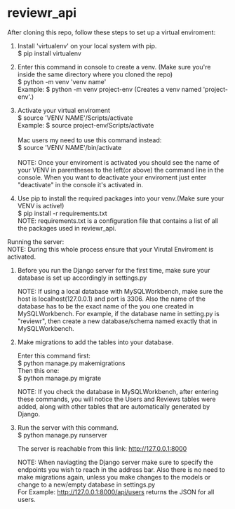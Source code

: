 # reviewr_api
  After cloning this repo, follow these steps to set up a virtual enviroment:<br/>
  
  1) Install 'virtualenv' on your local system with pip.<br/>
    $ pip install virtualenv<br/>
    
  2) Enter this command in console to create a venv. (Make sure you're inside the same directory where you cloned the repo)<br/>
    $ python -m venv 'venv name'<br/>
    Example: $ python -m venv project-env (Creates a venv named 'project-env'.)<br/>
    
  3) Activate your virtual enviroment<br/>
    $ source 'VENV NAME'/Scripts/activate<br/>
    Example: $ source project-env/Scripts/activate<br/>
    <br/>
    Mac users my need to use this command instead:<br/>
    $ source 'VENV NAME'/bin/activate<br/>
    <br/>
    NOTE: Once your enviroment is activated you should see the name of your VENV in parentheses to the left(or above) the command line in the console. When you want to deactivate your enviroment just enter "deactivate" in the console it's activated in.<br/>
   
   4) Use pip to install the required packages into your venv.(Make sure your VENV is active!)<br/>
    $ pip install -r requirements.txt<br/>
    NOTE: requirements.txt is a configuration file that contains a list of all the packages used in reviewr_api.<br/>

  Running the server:<br/>
  NOTE: During this whole process ensure that your Virutal Enviroment is activated.<br/>
  1) Before you run the Django server for the first time, make sure your database is set up accordingly in settings.py<br/>
  
     NOTE: If using a local database with MySQLWorkbench, make sure the host is localhost(127.0.0.1) and port is 3306. Also the name of the database has to be the exact name of the you one created in MySQLWorkbench. For example, if the database name in setting.py is "reviewr", then create a new database/schema named exactly that in MySQLWorkbench.<br/>
  
  2) Make migrations to add the tables into your database.<br/>
     
     Enter this command first:<br/>
     $ python manage.py makemigrations<br/>
     Then this one:<br/>
     $ python manage.py migrate<br/>
     
     NOTE: If you check the database in MySQLWorkbench, after entering these commands, you will notice the Users and Reviews tables were added, along with other tables that are automatically generated by Django.<br/> 
     
  3) Run the server with this command.<br/>
     $ python manage.py runserver<br/>
     
     The server is reachable from this link: http://127.0.0.1:8000<br/>
     
     NOTE: When naviagting the Django server make sure to specify the endpoints you wish to reach in the address bar. Also there is no need to make migrations again, unless you make changes to the models or change to a new/empty database in settings.py<br/>
     For Example: http://127.0.0.1:8000/api/users returns the JSON for all users.
    
    
  
  
  

	
	
  
	
	
	
	
